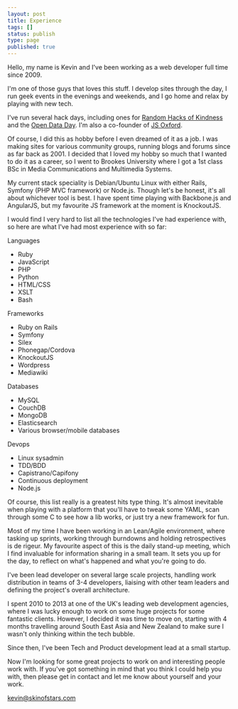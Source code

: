 ```yaml
---
layout: post
title: Experience
tags: []
status: publish
type: page
published: true
---
```

Hello, my name is Kevin and I've been working as a web developer full time since 2009.

I'm one of those guys that loves this stuff. I develop sites through the day, I run geek events in the evenings and weekends, and I go home and relax by playing with new tech.

I've run several hack days, including ones for [Random Hacks of Kindness](http://www.rhok.org) and the [Open Data Day](http://opendataday.org). I'm also a co-founder of [JS Oxford](http://jsoxford.com).

Of course, I did this as hobby before I even dreamed of it as a job. I was making sites for various community groups, running blogs and forums since as far back as 2001. I decided that I loved my hobby so much that I wanted to do it as a career, so I went to Brookes University where I got a 1st class BSc in Media Communications and Multimedia Systems.

My current stack speciality is Debian/Ubuntu Linux with either Rails, Symfony (PHP MVC framework) or Node.js. Though let's be honest, it's all about whichever tool is best. I have spent time playing with Backbone.js and AngularJS, but my favourite JS framework at the moment is KnockoutJS.

I would find I very hard to list all the technologies I've had experience with, so here are what I've had most experience with so far:

Languages

* Ruby
* JavaScript
* PHP
* Python
* HTML/CSS
* XSLT
* Bash

Frameworks

* Ruby on Rails
* Symfony
* Silex
* Phonegap/Cordova
* KnockoutJS
* Wordpress
* Mediawiki

Databases

* MySQL
* CouchDB
* MongoDB
* Elasticsearch
* Various browser/mobile databases

Devops

* Linux sysadmin
* TDD/BDD
* Capistrano/Capifony
* Continuous deployment
* Node.js

Of course, this list really is a greatest hits type thing. It's almost inevitable when playing with a platform that you'll have to tweak some YAML, scan through some C to see how a lib works, or just try a new framework for fun.

Most of my time I have been working in an Lean/Agile environment, where tasking up sprints, working through burndowns and holding retrospectives is de rigeur. My favourite aspect of this is the daily stand-up meeting, which I find invaluable for information sharing in a small team. It sets you up for the day, to reflect on what's happened and what you're going to do.

I've been lead developer on several large scale projects, handling work distribution in teams of 3-4 developers, liaising with other team leaders and defining the project's overall architecture.

I spent 2010 to 2013 at one of the UK's leading web development agencies, where I was lucky enough to work on some huge projects for some fantastic clients. However, I decided it was time to move on, starting with 4 months travelling around South East Asia and New Zealand to make sure I wasn't only thinking within the tech bubble.

Since then, I've been Tech and Product development lead at a small startup.

Now I'm looking for some great projects to work on and interesting people work with. If you've got something in mind that you think I could help you with, then please get in contact and let me know about yourself and your work.

[kevin@skinofstars.com](mailto:kevin@skinofstars.com)






